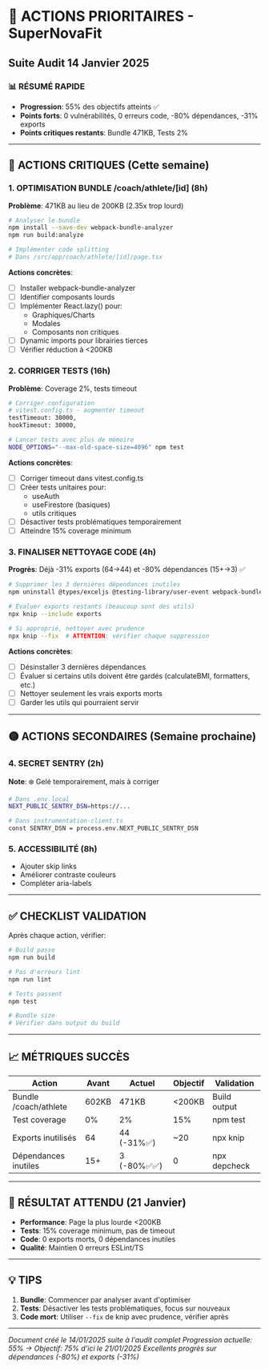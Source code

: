 # 🚀 ACTIONS PRIORITAIRES - SuperNovaFit
## Suite Audit 14 Janvier 2025

### 📊 RÉSUMÉ RAPIDE
- **Progression**: 55% des objectifs atteints ✅
- **Points forts**: 0 vulnérabilités, 0 erreurs code, -80% dépendances, -31% exports
- **Points critiques restants**: Bundle 471KB, Tests 2%

---

## 🔴 ACTIONS CRITIQUES (Cette semaine)

### 1. OPTIMISATION BUNDLE /coach/athlete/[id] (8h)
**Problème**: 471KB au lieu de 200KB (2.35x trop lourd)

```bash
# Analyser le bundle
npm install --save-dev webpack-bundle-analyzer
npm run build:analyze

# Implémenter code splitting
# Dans /src/app/coach/athlete/[id]/page.tsx
```

**Actions concrètes**:
- [ ] Installer webpack-bundle-analyzer
- [ ] Identifier composants lourds
- [ ] Implémenter React.lazy() pour:
  - Graphiques/Charts
  - Modales
  - Composants non critiques
- [ ] Dynamic imports pour librairies tierces
- [ ] Vérifier réduction à <200KB

### 2. CORRIGER TESTS (16h)
**Problème**: Coverage 2%, tests timeout

```bash
# Corriger configuration
# vitest.config.ts - augmenter timeout
testTimeout: 30000,
hookTimeout: 30000,

# Lancer tests avec plus de mémoire
NODE_OPTIONS="--max-old-space-size=4096" npm test
```

**Actions concrètes**:
- [ ] Corriger timeout dans vitest.config.ts
- [ ] Créer tests unitaires pour:
  - useAuth
  - useFirestore (basiques)
  - utils critiques
- [ ] Désactiver tests problématiques temporairement
- [ ] Atteindre 15% coverage minimum

### 3. FINALISER NETTOYAGE CODE (4h)
**Progrès**: Déjà -31% exports (64→44) et -80% dépendances (15+→3) ✅

```bash
# Supprimer les 3 dernières dépendances inutiles
npm uninstall @types/exceljs @testing-library/user-event webpack-bundle-analyzer

# Évaluer exports restants (beaucoup sont des utils)
npx knip --include exports

# Si approprié, nettoyer avec prudence
npx knip --fix  # ATTENTION: vérifier chaque suppression
```

**Actions concrètes**:
- [ ] Désinstaller 3 dernières dépendances
- [ ] Évaluer si certains utils doivent être gardés (calculateBMI, formatters, etc.)
- [ ] Nettoyer seulement les vrais exports morts
- [ ] Garder les utils qui pourraient servir

---

## 🟡 ACTIONS SECONDAIRES (Semaine prochaine)

### 4. SECRET SENTRY (2h)
**Note**: ❄️ Gelé temporairement, mais à corriger

```bash
# Dans .env.local
NEXT_PUBLIC_SENTRY_DSN=https://...

# Dans instrumentation-client.ts
const SENTRY_DSN = process.env.NEXT_PUBLIC_SENTRY_DSN
```

### 5. ACCESSIBILITÉ (8h)
- Ajouter skip links
- Améliorer contraste couleurs
- Compléter aria-labels

---

## ✅ CHECKLIST VALIDATION

Après chaque action, vérifier:
```bash
# Build passe
npm run build

# Pas d'erreurs lint
npm run lint

# Tests passent
npm test

# Bundle size
# Vérifier dans output du build
```

---

## 📈 MÉTRIQUES SUCCÈS

| Action | Avant | Actuel | Objectif | Validation |
|--------|-------|--------|----------|------------|
| Bundle /coach/athlete | 602KB | 471KB | <200KB | Build output |
| Test coverage | 0% | 2% | 15% | npm test |
| Exports inutilisés | 64 | 44 (-31%✅) | ~20 | npx knip |
| Dépendances inutiles | 15+ | 3 (-80%✅✅) | 0 | npx depcheck |

---

## 🎯 RÉSULTAT ATTENDU (21 Janvier)

- **Performance**: Page la plus lourde <200KB
- **Tests**: 15% coverage minimum, pas de timeout
- **Code**: 0 exports morts, 0 dépendances inutiles
- **Qualité**: Maintien 0 erreurs ESLint/TS

---

## 💡 TIPS

1. **Bundle**: Commencer par analyser avant d'optimiser
2. **Tests**: Désactiver les tests problématiques, focus sur nouveaux
3. **Code mort**: Utiliser `--fix` de knip avec prudence, vérifier après

---

*Document créé le 14/01/2025 suite à l'audit complet*
*Progression actuelle: 55% → Objectif: 75% d'ici le 21/01/2025*
*Excellents progrès sur dépendances (-80%) et exports (-31%)*